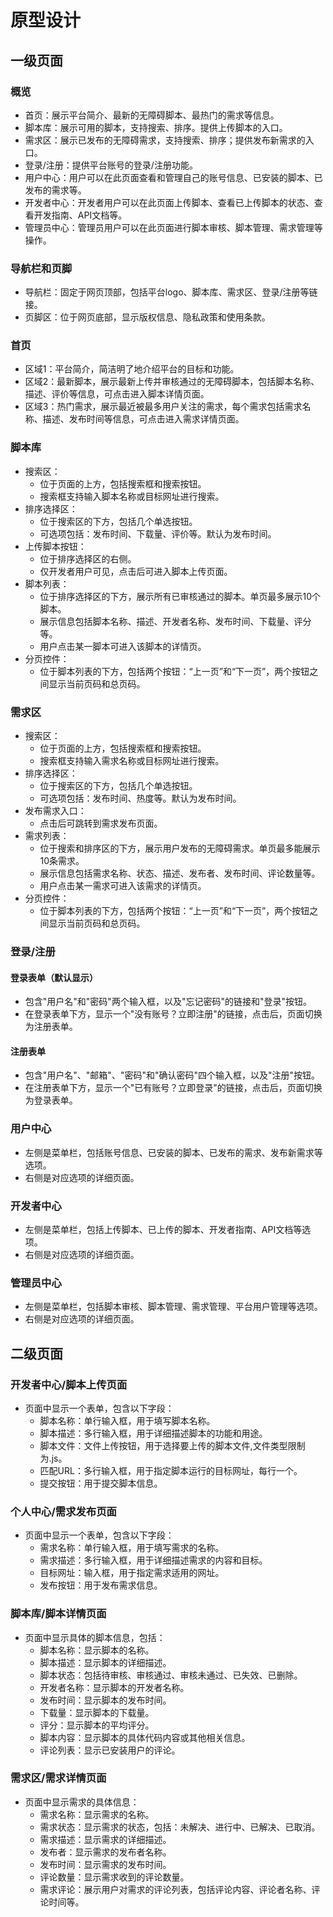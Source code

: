 # 原型设计

## 一级页面

### 概览

- 首页：展示平台简介、最新的无障碍脚本、最热门的需求等信息。
- 脚本库：展示可用的脚本，支持搜索、排序。提供上传脚本的入口。
- 需求区：展示已发布的无障碍需求，支持搜索、排序；提供发布新需求的入口。
- 登录/注册：提供平台账号的登录/注册功能。
- 用户中心：用户可以在此页面查看和管理自己的账号信息、已安装的脚本、已发布的需求等。
- 开发者中心：开发者用户可以在此页面上传脚本、查看已上传脚本的状态、查看开发指南、API文档等。
- 管理员中心：管理员用户可以在此页面进行脚本审核、脚本管理、需求管理等操作。

### 导航栏和页脚

- 导航栏：固定于网页顶部，包括平台logo、脚本库、需求区、登录/注册等链接。
- 页脚区：位于网页底部，显示版权信息、隐私政策和使用条款。

### 首页

- 区域1：平台简介，简洁明了地介绍平台的目标和功能。
- 区域2：最新脚本，展示最新上传并审核通过的无障碍脚本，包括脚本名称、描述、评价等信息，可点击进入脚本详情页面。
- 区域3：热门需求，展示最近被最多用户关注的需求，每个需求包括需求名称、描述、发布时间等信息，可点击进入需求详情页面。

### 脚本库

- 搜索区：
  - 位于页面的上方，包括搜索框和搜索按钮。
  - 搜索框支持输入脚本名称或目标网址进行搜索。
- 排序选择区：
  - 位于搜索区的下方，包括几个单选按钮。
  - 可选项包括：发布时间、下载量、评价等。默认为发布时间。
- 上传脚本按钮：
  - 位于排序选择区的右侧。
  - 仅开发者用户可见，点击后可进入脚本上传页面。
- 脚本列表：
  - 位于排序选择区的下方，展示所有已审核通过的脚本。单页最多展示10个脚本。
  - 展示信息包括脚本名称、描述、开发者名称、发布时间、下载量、评分等。
  - 用户点击某一脚本可进入该脚本的详情页。
- 分页控件：
  - 位于脚本列表的下方，包括两个按钮：“上一页”和“下一页”，两个按钮之间显示当前页码和总页码。

### 需求区

- 搜索区：
  - 位于页面的上方，包括搜索框和搜索按钮。
  - 搜索框支持输入需求名称或目标网址进行搜索。
- 排序选择区：
  - 位于搜索区的下方，包括几个单选按钮。
  - 可选项包括：发布时间、热度等。默认为发布时间。
- 发布需求入口：
  - 点击后可跳转到需求发布页面。
- 需求列表：
  - 位于搜索和排序区的下方，展示用户发布的无障碍需求。单页最多能展示10条需求。
  - 展示信息包括需求名称、状态、描述、发布者、发布时间、评论数量等。
  - 用户点击某一需求可进入该需求的详情页。
- 分页控件：
    - 位于脚本列表的下方，包括两个按钮：“上一页”和“下一页”，两个按钮之间显示当前页码和总页码。

### 登录/注册

#### 登录表单（默认显示）

- 包含"用户名"和"密码"两个输入框，以及"忘记密码"的链接和"登录"按钮。
- 在登录表单下方，显示一个"没有账号？立即注册"的链接，点击后，页面切换为注册表单。

#### 注册表单

- 包含"用户名"、"邮箱"、"密码"和"确认密码"四个输入框，以及"注册"按钮。
- 在注册表单下方，显示一个"已有账号？立即登录"的链接，点击后，页面切换为登录表单。

### 用户中心

- 左侧是菜单栏，包括账号信息、已安装的脚本、已发布的需求、发布新需求等选项。
- 右侧是对应选项的详细页面。

### 开发者中心

- 左侧是菜单栏，包括上传脚本、已上传的脚本、开发者指南、API文档等选项。
- 右侧是对应选项的详细页面。

### 管理员中心

- 左侧是菜单栏，包括脚本审核、脚本管理、需求管理、平台用户管理等选项。
- 右侧是对应选项的详细页面。

## 二级页面

### 开发者中心/脚本上传页面

- 页面中显示一个表单，包含以下字段：
  - 脚本名称：单行输入框，用于填写脚本名称。
  - 脚本描述：多行输入框，用于详细描述脚本的功能和用途。
  - 脚本文件：文件上传按钮，用于选择要上传的脚本文件,文件类型限制为.js。
  - 匹配URL：多行输入框，用于指定脚本运行的目标网址，每行一个。
  - 提交按钮：用于提交脚本信息。

### 个人中心/需求发布页面

- 页面中显示一个表单，包含以下字段：
  - 需求名称：单行输入框，用于填写需求的名称。
  - 需求描述：多行输入框，用于详细描述需求的内容和目标。
  - 目标网址：输入框，用于指定需求适用的网址。
  - 发布按钮：用于发布需求信息。

### 脚本库/脚本详情页面

- 页面中显示具体的脚本信息，包括：
  - 脚本名称：显示脚本的名称。
  - 脚本描述：显示脚本的详细描述。
  - 脚本状态：包括待审核、审核通过、审核未通过、已失效、已删除。
  - 开发者名称：显示脚本的开发者名称。
  - 发布时间：显示脚本的发布时间。
  - 下载量：显示脚本的下载量。
  - 评分：显示脚本的平均评分。
  - 脚本内容：显示脚本的具体代码内容或其他相关信息。
  - 评论列表：显示已安装用户的评论。

### 需求区/需求详情页面

- 页面中显示需求的具体信息：
  - 需求名称：显示需求的名称。
  - 需求状态：显示需求的状态，包括：未解决、进行中、已解决、已取消。
  - 需求描述：显示需求的详细描述。
  - 发布者：显示需求的发布者名称。
  - 发布时间：显示需求的发布时间。
  - 评论数量：显示需求收到的评论数量。
  - 需求评论：展示用户对需求的评论列表，包括评论内容、评论者名称、评论时间等。
